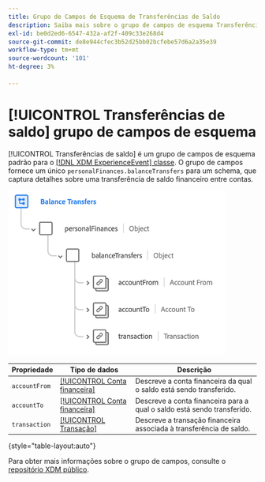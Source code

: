 ```yaml
---
title: Grupo de Campos de Esquema de Transferências de Saldo
description: Saiba mais sobre o grupo de campos de esquema Transferências de saldo.
exl-id: be0d2ed6-6547-432a-af2f-409c33e268d4
source-git-commit: de8e944cfec3b52d25bb02bcfebe57d6a2a35e39
workflow-type: tm+mt
source-wordcount: '101'
ht-degree: 3%

---
```


# [!UICONTROL Transferências de saldo] grupo de campos de esquema

[!UICONTROL Transferências de saldo] é um grupo de campos de esquema padrão para o [[!DNL XDM ExperienceEvent] classe](../../classes/experienceevent.md). O grupo de campos fornece um único `personalFinances.balanceTransfers` para um schema, que captura detalhes sobre uma transferência de saldo financeiro entre contas.

![](../../images/field-groups/balance-transfers.png)

| Propriedade | Tipo de dados | Descrição |
| --- | --- | --- |
| `accountFrom` | [[!UICONTROL Conta financeira]](../../data-types/financial-account.md) | Descreve a conta financeira da qual o saldo está sendo transferido. |
| `accountTo` | [[!UICONTROL Conta financeira]](../../data-types/financial-account.md) | Descreve a conta financeira para a qual o saldo está sendo transferido. |
| `transaction` | [[!UICONTROL Transação]](../../data-types/transaction.md) | Descreve a transação financeira associada à transferência de saldo. |

{style="table-layout:auto"}

Para obter mais informações sobre o grupo de campos, consulte o [repositório XDM público](https://github.com/adobe/xdm/blob/master/docs/reference/fieldgroups/experience-event/industry-verticals/experienceevent-balance-transfers.schema.json).
